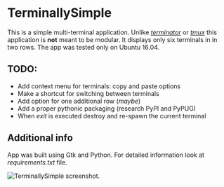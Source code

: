 # TerminallySimple

This is a simple multi-terminal application. Unlike [_terminator_](https://en.wikipedia.org/wiki/Terminator_(terminal_emulator)) or [_tmux_](https://github.com/tmux/tmux/wiki) this application is __not__ meant to be modular. It displays only six terminals in in two rows. The app was tested only on Ubuntu 16.04.

## TODO:

* Add context menu for terminals: copy and paste options
* Make a shortcut for switching between terminals
* Add option for one additional row (_maybe_)
* Add a proper pythonic packaging (research PyPI and PyPUG)
* When _exit_ is executed destroy and re-spawn the current terminal

## Additional info

App was built using Gtk and Python. For detailed information look at _requirements.txt_ file.

![TerminallySimple screenshot.]()
